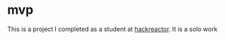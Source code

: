 # mvp
This is a project I completed as a student at [hackreactor](http://hackreactor.com). It is a solo work
